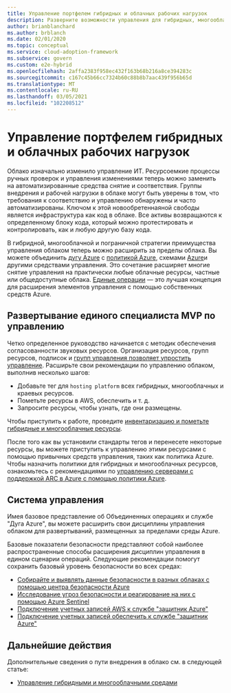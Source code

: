 ```yaml
---
title: Управление портфелем гибридных и облачных рабочих нагрузок
description: Разверните возможности управления для гибридных, многооблачных и пограничных развертываний.
author: brianblanchard
ms.author: brblanch
ms.date: 02/01/2020
ms.topic: conceptual
ms.service: cloud-adoption-framework
ms.subservice: govern
ms.custom: e2e-hybrid
ms.openlocfilehash: 2affa2383f958ec432f163b68b216a8ce394283c
ms.sourcegitcommit: c167c45b66cc7324b60c88b8b7aac439f956b65d
ms.translationtype: MT
ms.contentlocale: ru-RU
ms.lasthandoff: 03/05/2021
ms.locfileid: "102208512"
---
```

# <a name="govern-your-portfolio-of-hybrid-and-multicloud-workloads"></a>Управление портфелем гибридных и облачных рабочих нагрузок

Облако изначально изменило управление ИТ. Ресурсоемкие процессы ручных проверок и управления изменениями теперь можно заменить на автоматизированные средства снятие и соответствия. Группы внедрения и рабочей нагрузки в облаке могут быть уверены в том, что требования к соответствию и управлению обнаружены и часто автоматизированы. Ключом к этой новообретеннаяной свободы является инфраструктура как код в облаке. Все активы возвращаются к определенному блоку кода, который можно протестировать и контролировать, как и любую другую базу кода.

В гибридной, многооблачной и пограничной стратегии преимущества управления облаком теперь можно расширить за пределы облака. Вы можете объединить [дугу Azure](/azure/azure-arc/overview) с [политикой Azure](/azure/governance/policy/overview), схемами [Azure](/azure/governance/blueprints/overview)и другими средствами управления. Это сочетание расширяет многие снятие управления на практически любые облачные ресурсы, частные или общедоступные облака. [Единые операции](./unified-operations.md) — это лучшая концепция для расширения элементов управления с помощью собственных средств Azure.

## <a name="deploy-a-unified-operations-mvp-for-governance"></a>Развертывание единого специалиста MVP по управлению

Четко определенное руководство начинается с методик обеспечения согласованности звуковых ресурсов. Организация ресурсов, групп ресурсов, подписок и [групп управления позволяет упростить управление](/azure/governance/management-groups/overview). Расширьте свои рекомендации по управлению облаком, выполнив несколько шагов:

- Добавьте тег для `hosting platform` всех гибридных, многооблачных и краевых ресурсов.
- Пометьте ресурсы в AWS, обеспечить и т. д.
- Запросите ресурсы, чтобы узнать, где они размещены.

Чтобы приступить к работе, проведите [инвентаризацию и пометьте гибридные и многооблачные ресурсы](../../manage/hybrid/server/best-practices/arc-inventory-tagging.md).

После того как вы установили стандарты тегов и перенесете некоторые ресурсы, вы можете приступить к управлению этими ресурсами с помощью привычных средств управления, таких как политика Azure. Чтобы назначить политики для гибридных и многооблачных ресурсов, ознакомьтесь с рекомендациями по [управлению серверами с поддержкой ARC в Azure с помощью политики Azure](../../manage/hybrid/server/best-practices/arc-policies-mma.md).

## <a name="governance-disciplines"></a>Система управления

Имея базовое представление об Объединенных операциях и службе "Дуга Azure", вы можете расширить свои дисциплины управления облаком для развертываний, размещенных за пределами среды Azure.

Базовые показатели безопасности представляют собой наиболее распространенные способы расширения дисциплин управления в едином сценарии операций. Следующие рекомендации помогут сохранить базовый уровень безопасности во всех средах:

- [Собирайте и выявлять данные безопасности в разных облаках с помощью центра безопасности Azure](/azure/security-center/quickstart-onboard-machines)
- [Исследование угроз безопасности и реагирование на них с помощью Azure Sentinel](/azure/sentinel/tutorial-investigate-cases)
- [Подключение учетных записей AWS к службе "защитник Azure"](/azure/security-center/quickstart-onboard-aws)
- [Подключение учетных записей обеспечить к службе "защитник Azure"](/azure/security-center/quickstart-onboard-gcp)

## <a name="next-steps"></a>Дальнейшие действия

Дополнительные сведения о пути внедрения в облако см. в следующей статье:

- [Управление гибридными и многооблачными средами](./manage.md)
